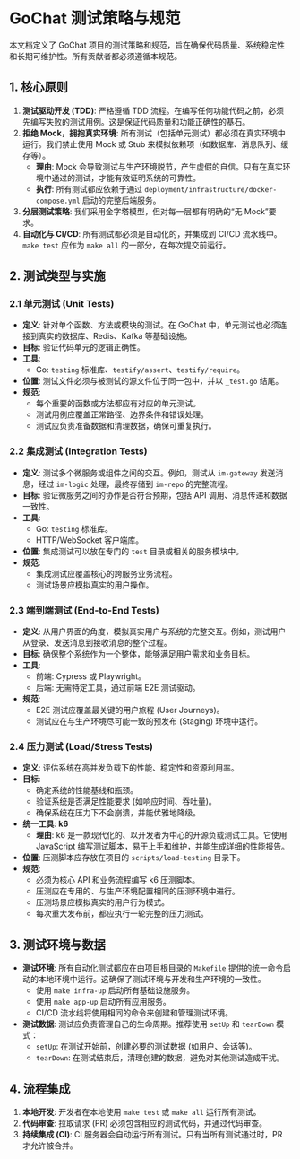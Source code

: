 # GoChat 测试策略与规范

本文档定义了 GoChat 项目的测试策略和规范，旨在确保代码质量、系统稳定性和长期可维护性。所有贡献者都必须遵循本规范。

## 1. 核心原则

1.  **测试驱动开发 (TDD)**: 严格遵循 TDD 流程。在编写任何功能代码之前，必须先编写失败的测试用例。这是保证代码质量和功能正确性的基石。
2.  **拒绝 Mock，拥抱真实环境**: 所有测试（包括单元测试）都必须在真实环境中运行。我们禁止使用 Mock 或 Stub 来模拟依赖项（如数据库、消息队列、缓存等）。
    *   **理由**: Mock 会导致测试与生产环境脱节，产生虚假的自信。只有在真实环境中通过的测试，才能有效证明系统的可靠性。
    *   **执行**: 所有测试都应依赖于通过 `deployment/infrastructure/docker-compose.yml` 启动的完整后端服务。
3.  **分层测试策略**: 我们采用金字塔模型，但对每一层都有明确的“无 Mock”要求。
4.  **自动化与 CI/CD**: 所有测试都必须是自动化的，并集成到 CI/CD 流水线中。`make test` 应作为 `make all` 的一部分，在每次提交前运行。

## 2. 测试类型与实施

### 2.1 单元测试 (Unit Tests)

*   **定义**: 针对单个函数、方法或模块的测试。在 GoChat 中，单元测试也必须连接到真实的数据库、Redis、Kafka 等基础设施。
*   **目标**: 验证代码单元的逻辑正确性。
*   **工具**:
    *   Go: `testing` 标准库、`testify/assert`、`testify/require`。
*   **位置**: 测试文件必须与被测试的源文件位于同一包中，并以 `_test.go` 结尾。
*   **规范**:
    *   每个重要的函数或方法都应有对应的单元测试。
    *   测试用例应覆盖正常路径、边界条件和错误处理。
    *   测试应负责准备数据和清理数据，确保可重复执行。

### 2.2 集成测试 (Integration Tests)

*   **定义**: 测试多个微服务或组件之间的交互。例如，测试从 `im-gateway` 发送消息，经过 `im-logic` 处理，最终存储到 `im-repo` 的完整流程。
*   **目标**: 验证微服务之间的协作是否符合预期，包括 API 调用、消息传递和数据一致性。
*   **工具**:
    *   Go: `testing` 标准库。
    *   HTTP/WebSocket 客户端库。
*   **位置**: 集成测试可以放在专门的 `test` 目录或相关的服务模块中。
*   **规范**:
    *   集成测试应覆盖核心的跨服务业务流程。
    *   测试场景应模拟真实的用户操作。

### 2.3 端到端测试 (End-to-End Tests)

*   **定义**: 从用户界面的角度，模拟真实用户与系统的完整交互。例如，测试用户从登录、发送消息到接收消息的整个过程。
*   **目标**: 确保整个系统作为一个整体，能够满足用户需求和业务目标。
*   **工具**:
    *   前端: Cypress 或 Playwright。
    *   后端: 无需特定工具，通过前端 E2E 测试驱动。
*   **规范**:
    *   E2E 测试应覆盖最关键的用户旅程 (User Journeys)。
    *   测试应在与生产环境尽可能一致的预发布 (Staging) 环境中运行。

### 2.4 压力测试 (Load/Stress Tests)

*   **定义**: 评估系统在高并发负载下的性能、稳定性和资源利用率。
*   **目标**:
    *   确定系统的性能基线和瓶颈。
    *   验证系统是否满足性能要求 (如响应时间、吞吐量)。
    *   确保系统在压力下不会崩溃，并能优雅地降级。
*   **统一工具**: **k6**
    *   **理由**: k6 是一款现代化的、以开发者为中心的开源负载测试工具。它使用 JavaScript 编写测试脚本，易于上手和维护，并能生成详细的性能报告。
*   **位置**: 压测脚本应存放在项目的 `scripts/load-testing` 目录下。
*   **规范**:
    *   必须为核心 API 和业务流程编写 k6 压测脚本。
    *   压测应在专用的、与生产环境配置相同的压测环境中进行。
    *   压测场景应模拟真实的用户行为模式。
    *   每次重大发布前，都应执行一轮完整的压力测试。

## 3. 测试环境与数据

*   **测试环境**: 所有自动化测试都应在由项目根目录的 `Makefile` 提供的统一命令启动的本地环境中运行。这确保了测试环境与开发和生产环境的一致性。
    *   使用 `make infra-up` 启动所有基础设施服务。
    *   使用 `make app-up` 启动所有应用服务。
    *   CI/CD 流水线将使用相同的命令来创建和管理测试环境。
*   **测试数据**: 测试应负责管理自己的生命周期。推荐使用 `setUp` 和 `tearDown` 模式：
    *   `setUp`: 在测试开始前，创建必要的测试数据 (如用户、会话等)。
    *   `tearDown`: 在测试结束后，清理创建的数据，避免对其他测试造成干扰。

## 4. 流程集成

1.  **本地开发**: 开发者在本地使用 `make test` 或 `make all` 运行所有测试。
2.  **代码审查**: 拉取请求 (PR) 必须包含相应的测试代码，并通过代码审查。
3.  **持续集成 (CI)**: CI 服务器会自动运行所有测试。只有当所有测试通过时，PR 才允许被合并。